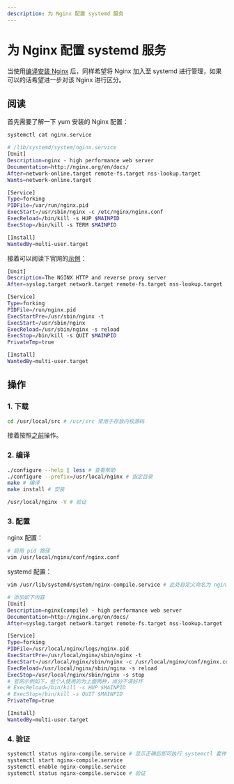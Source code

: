 ```yaml
---
description: 为 Nginx 配置 systemd 服务
---
```


# 为 Nginx 配置 systemd 服务

当使用[编译安装 Nginx](/backend/nginx/install-nginx.html#编译安装) 后，同样希望将 Nginx 加入至 systemd 进行管理，如果可以的话希望进一步对该 Nginx 进行区分。

## 阅读

首先需要了解一下 yum 安装的 Nginx 配置：

```bash
systemctl cat nginx.service

# /lib/systemd/system/nginx.service
[Unit]
Description=nginx - high performance web server
Documentation=http://nginx.org/en/docs/
After=network-online.target remote-fs.target nss-lookup.target
Wants=network-online.target

[Service]
Type=forking
PIDFile=/var/run/nginx.pid
ExecStart=/usr/sbin/nginx -c /etc/nginx/nginx.conf
ExecReload=/bin/kill -s HUP $MAINPID
ExecStop=/bin/kill -s TERM $MAINPID

[Install]
WantedBy=multi-user.target
```

接着可以阅读下官网的[示例](https://www.nginx.com/resources/wiki/start/topics/examples/systemd/)：

```bash
[Unit]
Description=The NGINX HTTP and reverse proxy server
After=syslog.target network.target remote-fs.target nss-lookup.target

[Service]
Type=forking
PIDFile=/run/nginx.pid
ExecStartPre=/usr/sbin/nginx -t
ExecStart=/usr/sbin/nginx
ExecReload=/usr/sbin/nginx -s reload
ExecStop=/bin/kill -s QUIT $MAINPID
PrivateTmp=true

[Install]
WantedBy=multi-user.target
```

## 操作

### 1. 下载

```bash
cd /usr/local/src # /usr/src 常用于存放内核源码
```

接着按照[之前](/backend/nginx/install-nginx.html#_2-下载)操作。

### 2. 编译

```bash
./configure --help | less # 查看帮助
./configure --prefix=/usr/local/nginx # 指定目录
make # 编译
make install # 安装

/usr/local/nginx -V # 验证 
```

### 3. 配置

nginx 配置：

```bash
# 启用 pid 路径
vim /usr/local/nginx/conf/nginx.conf
```

systemd 配置：

```bash
vim /usr/lib/systemd/system/nginx-compile.service # 此处自定义命名为 nginx-compile

# 添加如下内容
[Unit]
Description=nginx(compile) - high performance web server
Documentation=http://nginx.org/en/docs/
After=syslog.target network.target remote-fs.target nss-lookup.target

[Service]
Type=forking
PIDFile=/usr/local/nginx/logs/nginx.pid
ExecStartPre=/usr/local/nginx/sbin/nginx -t
ExecStart=/usr/local/nginx/sbin/nginx -c /usr/local/nginx/conf/nginx.conf
ExecReload=/usr/local/nginx/sbin/nginx -s reload
ExecStop=/usr/local/nginx/sbin/nginx -s stop
# 官网示例如下，但个人使用的为上面两种，尚分不清好坏
# ExecReload=/bin/kill -s HUP $MAINPID
# ExecStop=/bin/kill -s QUIT $MAINPID
PrivateTmp=true

[Install]
WantedBy=multi-user.target
```

### 4. 验证

```bash
systemctl status nginx-compile.service # 显示正确后即可执行 systemctl 套件
systemctl start nginx-compile.service
systemctl enable nginx-compile.service
systemctl status nginx-compile.service # 验证
```
